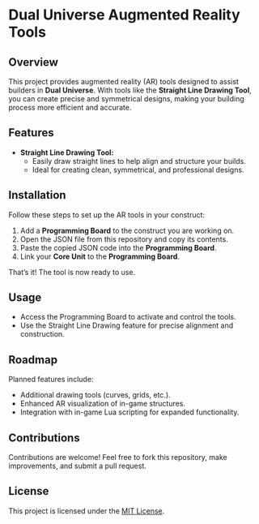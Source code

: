 # Dual Universe Augmented Reality Tools  

## Overview  
This project provides augmented reality (AR) tools designed to assist builders in **Dual Universe**. With tools like the **Straight Line Drawing Tool**, you can create precise and symmetrical designs, making your building process more efficient and accurate.  

## Features  
- **Straight Line Drawing Tool:**  
  - Easily draw straight lines to help align and structure your builds.  
  - Ideal for creating clean, symmetrical, and professional designs.  

## Installation  
Follow these steps to set up the AR tools in your construct:  
1. Add a **Programming Board** to the construct you are working on.  
2. Open the JSON file from this repository and copy its contents.  
3. Paste the copied JSON code into the **Programming Board**.  
4. Link your **Core Unit** to the **Programming Board**.  

That’s it! The tool is now ready to use.  

## Usage  
- Access the Programming Board to activate and control the tools.  
- Use the Straight Line Drawing feature for precise alignment and construction.  

## Roadmap  
Planned features include:  
- Additional drawing tools (curves, grids, etc.).  
- Enhanced AR visualization of in-game structures.  
- Integration with in-game Lua scripting for expanded functionality.  

## Contributions  
Contributions are welcome! Feel free to fork this repository, make improvements, and submit a pull request.  

## License  
This project is licensed under the [MIT License](LICENSE).  
